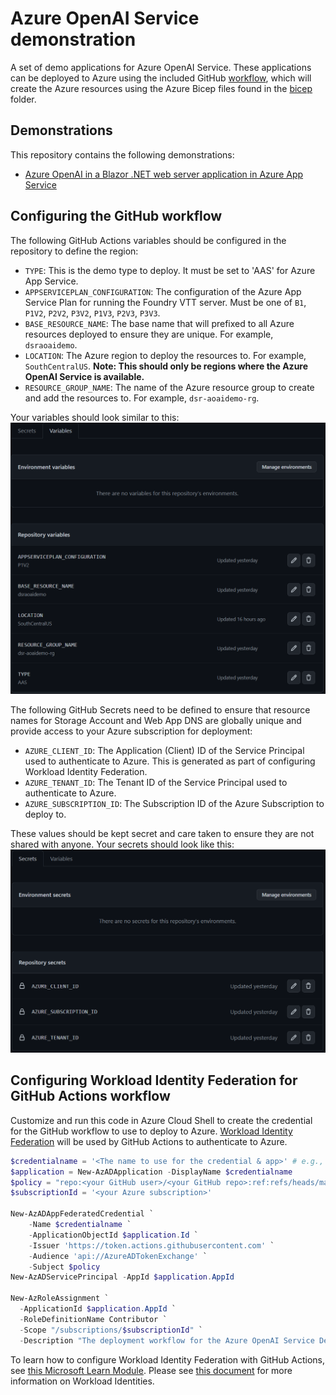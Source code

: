 # Azure OpenAI Service demonstration

A set of demo applications for Azure OpenAI Service. These applications can be deployed to Azure using the included GitHub [workflow](.github\workflows\deploy-aas.yml), which will create the Azure resources using the Azure Bicep files found in the [bicep](bicep) folder.

## Demonstrations

This repository contains the following demonstrations:

- [Azure OpenAI in a Blazor .NET web server application in Azure App Service](src\AzureOpenAIBlazorServer)

## Configuring the GitHub workflow

The following GitHub Actions variables should be configured in the repository to define the region:

- `TYPE`: This is the demo type to deploy. It must be set to 'AAS' for Azure App Service.
- `APPSERVICEPLAN_CONFIGURATION`: The configuration of the Azure App Service Plan for running the Foundry VTT server. Must be one of `B1`, `P1V2`, `P2V2`, `P3V2`, `P1V3`, `P2V3`, `P3V3`.
- `BASE_RESOURCE_NAME`: The base name that will prefixed to all Azure resources deployed to ensure they are unique. For example, `dsraoaidemo`.
- `LOCATION`: The Azure region to deploy the resources to. For example, `SouthCentralUS`. **Note: This should only be regions where the Azure OpenAI Service is available.**
- `RESOURCE_GROUP_NAME`: The name of the Azure resource group to create and add the resources to. For example, `dsr-aoaidemo-rg`.

Your variables should look similar to this:
![Example of GitHub Variables](/images/github-actions-variables.png)

The following GitHub Secrets need to be defined to ensure that resource names for Storage Account and Web App DNS are globally unique and provide access to your Azure subscription for deployment:

- `AZURE_CLIENT_ID`: The Application (Client) ID of the Service Principal used to authenticate to Azure. This is generated as part of configuring Workload Identity Federation.
- `AZURE_TENANT_ID`: The Tenant ID of the Service Principal used to authenticate to Azure.
- `AZURE_SUBSCRIPTION_ID`: The Subscription ID of the Azure Subscription to deploy to.

These values should be kept secret and care taken to ensure they are not shared with anyone.
Your secrets should look like this:
![Example of GitHub Secrets](/images/github-actions-secrets.png)

## Configuring Workload Identity Federation for GitHub Actions workflow

Customize and run this code in Azure Cloud Shell to create the credential for the GitHub workflow to use to deploy to Azure.
[Workload Identity Federation](https://learn.microsoft.com/azure/active-directory/develop/workload-identity-federation) will be used by GitHub Actions to authenticate to Azure.

```powershell
$credentialname = '<The name to use for the credential & app>' # e.g., github-dsrazureopenaidemo-workflow
$application = New-AzADApplication -DisplayName $credentialname
$policy = "repo:<your GitHub user>/<your GitHub repo>:ref:refs/heads/main" # e.g., repo:PlagueHO/AzureOpenAIDemo:ref:refs/heads/main
$subscriptionId = '<your Azure subscription>'

New-AzADAppFederatedCredential `
    -Name $credentialname `
    -ApplicationObjectId $application.Id `
    -Issuer 'https://token.actions.githubusercontent.com' `
    -Audience 'api://AzureADTokenExchange' `
    -Subject $policy
New-AzADServicePrincipal -AppId $application.AppId

New-AzRoleAssignment `
  -ApplicationId $application.AppId `
  -RoleDefinitionName Contributor `
  -Scope "/subscriptions/$subscriptionId" `
  -Description "The deployment workflow for the Azure OpenAI Service Demos."
```

To learn how to configure Workload Identity Federation with GitHub Actions, see [this Microsoft Learn Module](https://learn.microsoft.com/training/modules/authenticate-azure-deployment-workflow-workload-identities).
Please see [this document](https://learn.microsoft.com/en-us/azure/developer/github/connect-from-azure) for more information on Workload Identities.
